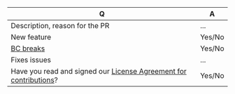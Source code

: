 | Q             | A
| ------------- | ---
|Description, reason for the PR| ...
|New feature| Yes/No <!-- Do not forget to update docs/ -->
|[BC breaks](https://github.com/shopsys/shopsys/blob/master/docs/contributing/backward-compatibility-promise.md)| Yes/No <!-- Do not forget to update UPGRADE.md -->
|Fixes issues| ... <!-- Write "closes #123" for the issue to be closed automatically during merge -->
|Have you read and signed our [License Agreement for contributions](https://www.shopsys.com/license-agreement)?| Yes/No
